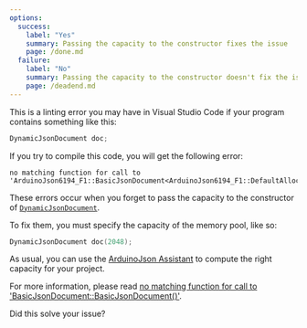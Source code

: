 ```yaml
---
options:
  success:
    label: "Yes"
    summary: Passing the capacity to the constructor fixes the issue
    page: /done.md
  failure:
    label: "No"
    summary: Passing the capacity to the constructor doesn't fix the issue
    page: /deadend.md
---
```


This is a linting error you may have in Visual Studio Code if your program contains something like this:

```c++
DynamicJsonDocument doc;
```

If you try to compile this code, you will get the following error:

```text
no matching function for call to 'ArduinoJson6194_F1::BasicJsonDocument<ArduinoJson6194_F1::DefaultAllocator>::BasicJsonDocument()'
```

These errors occur when you forget to pass the capacity to the constructor of [`DynamicJsonDocument`](/v7/api/dynamicjsondocument/).

To fix them, you must specify the capacity of the memory pool, like so:

```c++
DynamicJsonDocument doc(2048);
```

As usual, you can use the [ArduinoJson Assistant](/v7/assistant/) to compute the right capacity for your project.

For more information, please read [no matching function for call to 'BasicJsonDocument::BasicJsonDocument()'](/v7/error/no-matching-function-for-call-to-basicjsondocument-basicjsondocument/).

Did this solve your issue?
